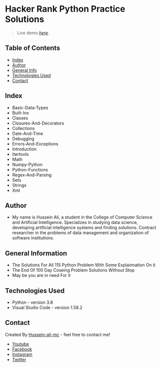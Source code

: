 # Hacker Rank Python Practice Solutions
> Live demo [_here_](https://www.hackerrank.com/domains/python).
 <!-- If you have the project hosted somewhere, include the link here-->

## Table of Contents
* [Index](#Index)
* [Author](#Author)
* [General Info](#general-information)
* [Technologies Used](#technologies-used)
* [Contact](#contact)
<!-- * [License](#license) -->
## Index
* Basic-Data-Types
* Built-Ins
* Classes
* Closures-And-Decorators
* Collections
* Date-And-Time
* Debugging
* Errors-And-Exceptions
* Introduction
* Itertools
* Math
* Numpy-Python
* Python-Functions
* Regex-And-Parsing
* Sets
* Strings
* Xml
## Author
- My name is Hussein Ali, a student in the College of Computer Science and Artificial Intelligence. Specializes in studying data science, developing artificial intelligence systems and finding solutions. Contract researcher in the problems of data management and organization of software institutions.

## General Information

- The Solutions For All 115 Python Problem With Some Explainnation On it
- The End Of 100 Day Coseing Problem Solutions Without Stop
- May be you are in need For it 
<!-- You don't have to answer all the questions - just the ones relevant to your project. -->


## Technologies Used
- Python  - version 3.8
- Visual Studio Code  - version 1.58.2

## Contact
Created By [Hussein-ali-mc](https://www.linkedin.com/in/husseinaliofficial/) - feel free to contact me!
* [Youtube](https://www.youtube.com/channel/UCIwDsGip8YANJifcaA_se_w)
* [Facebook](https://www.facebook.com/hussein.bin.ali.official)
* [Instagram](https://www.instagram.com/hussein.bin.ali.official/)
* [Twitter](https://twitter.com/hussein_Bin_ali)
<!-- Optional -->
<!-- ## License -->
<!-- This project is open source and available under the [... License](). -->

<!-- You don't have to include all sections - just the one's relevant to your project -->
